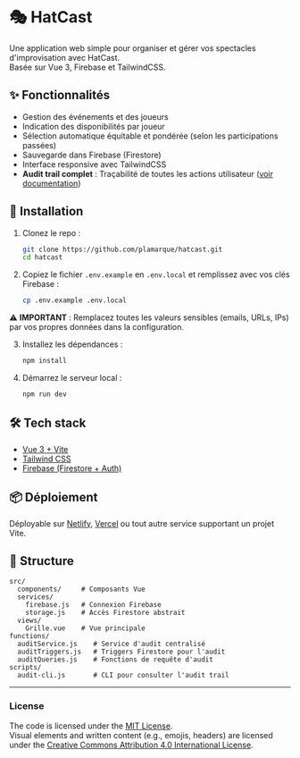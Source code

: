 # 🎭 HatCast

Une application web simple pour organiser et gérer vos spectacles d'improvisation avec HatCast.  
Basée sur Vue 3, Firebase et TailwindCSS.

## ✨ Fonctionnalités

- Gestion des événements et des joueurs
- Indication des disponibilités par joueur
- Sélection automatique équitable et pondérée (selon les participations passées)
- Sauvegarde dans Firebase (Firestore)
- Interface responsive avec TailwindCSS
- **Audit trail complet** : Traçabilité de toutes les actions utilisateur ([voir documentation](./AUDIT.md))

## 🚀 Installation

1. Clonez le repo :
   ```bash
   git clone https://github.com/plamarque/hatcast.git
   cd hatcast
   ```

2. Copiez le fichier `.env.example` en `.env.local` et remplissez avec vos clés Firebase :
   ```bash
   cp .env.example .env.local
   ```

⚠️ **IMPORTANT** : Remplacez toutes les valeurs sensibles (emails, URLs, IPs) par vos propres données dans la configuration.

3. Installez les dépendances :
   ```bash
   npm install
   ```

4. Démarrez le serveur local :
   ```bash
   npm run dev
   ```

## 🛠️ Tech stack

- [Vue 3 + Vite](https://vitejs.dev)
- [Tailwind CSS](https://tailwindcss.com)
- [Firebase (Firestore + Auth)](https://firebase.google.com)

## 📦 Déploiement

Déployable sur [Netlify](https://netlify.com), [Vercel](https://vercel.com) ou tout autre service supportant un projet Vite.

## 📁 Structure

```
src/
  components/     # Composants Vue
  services/
    firebase.js   # Connexion Firebase
    storage.js    # Accès Firestore abstrait
  views/
    Grille.vue    # Vue principale
functions/
  auditService.js    # Service d'audit centralisé
  auditTriggers.js   # Triggers Firestore pour l'audit
  auditQueries.js    # Fonctions de requête d'audit
scripts/
  audit-cli.js       # CLI pour consulter l'audit trail
```

---

### License

The code is licensed under the [MIT License](./LICENSE).  
Visual elements and written content (e.g., emojis, headers) are licensed under the [Creative Commons Attribution 4.0 International License](https://creativecommons.org/licenses/by/4.0/).